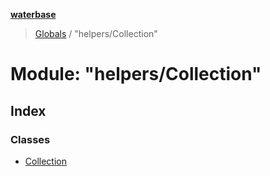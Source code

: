 **[waterbase](../README.md)**

> [Globals](../globals.md) / "helpers/Collection"

# Module: "helpers/Collection"

## Index

### Classes

- [Collection](../classes/_helpers_collection_.collection.md)
